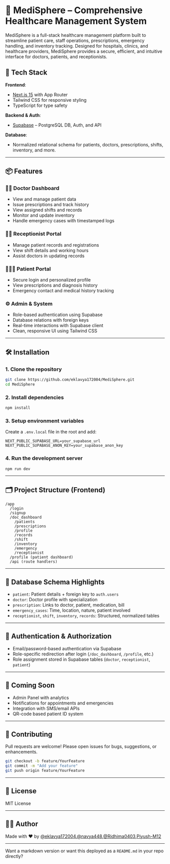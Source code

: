 # 🏥 MediSphere – Comprehensive Healthcare Management System

MediSphere is a full-stack healthcare management platform built to streamline patient care, staff operations, prescriptions, emergency handling, and inventory tracking. Designed for hospitals, clinics, and healthcare providers, MediSphere provides a secure, efficient, and intuitive interface for doctors, patients, and receptionists.

## 🚀 Tech Stack

**Frontend**:  
- [Next.js 15](https://nextjs.org/) with App Router  
- Tailwind CSS for responsive styling  
- TypeScript for type safety  

**Backend & Auth**:  
- [Supabase](https://supabase.com/) – PostgreSQL DB, Auth, and API  

**Database**:  
- Normalized relational schema for patients, doctors, prescriptions, shifts, inventory, and more.

---

## 📦 Features

### 👩‍⚕️ Doctor Dashboard
- View and manage patient data  
- Issue prescriptions and track history  
- View assigned shifts and records  
- Monitor and update inventory  
- Handle emergency cases with timestamped logs

### 🧑‍💼 Receptionist Portal
- Manage patient records and registrations  
- View shift details and working hours  
- Assist doctors in updating records

### 👨‍👩‍👧 Patient Portal
- Secure login and personalized profile  
- View prescriptions and diagnosis history  
- Emergency contact and medical history tracking

### ⚙️ Admin & System
- Role-based authentication using Supabase  
- Database relations with foreign keys  
- Real-time interactions with Supabase client  
- Clean, responsive UI using Tailwind CSS

---

## 🛠️ Installation

### 1. Clone the repository
```bash
git clone https://github.com/eklavya172004/MediSphere.git
cd MediSphere
```

### 2. Install dependencies
```bash
npm install
```

### 3. Setup environment variables
Create a `.env.local` file in the root and add:

```env
NEXT_PUBLIC_SUPABASE_URL=your_supabase_url
NEXT_PUBLIC_SUPABASE_ANON_KEY=your_supabase_anon_key
```

### 4. Run the development server
```bash
npm run dev
```

---

## 🗂️ Project Structure (Frontend)
```
/app
  /login
  /signup
  /doc_dashboard
    /patients
    /prescriptions
    /profile
    /records
    /shift
    /inventory
    /emergency
    /receptionist
  /profile (patient dashboard)
  /api (route handlers)
```

---

## 🧩 Database Schema Highlights

- `patient`: Patient details + foreign key to `auth.users`
- `doctor`: Doctor profile with specialization
- `prescription`: Links to doctor, patient, medication, bill
- `emergency_cases`: Time, location, nature, patient involved
- `receptionist`, `shift`, `inventory`, `records`: Structured, normalized tables

---

## 🔐 Authentication & Authorization

- Email/password-based authentication via Supabase
- Role-specific redirection after login (`/doc_dashboard`, `/profile`, etc.)
- Role assignment stored in Supabase tables (`doctor`, `receptionist`, `patient`)

---

## 🧪 Coming Soon

- Admin Panel with analytics  
- Notifications for appointments and emergencies  
- Integration with SMS/email APIs  
- QR-code based patient ID system  

---

## 🤝 Contributing

Pull requests are welcome! Please open issues for bugs, suggestions, or enhancements.

```bash
git checkout -b feature/YourFeature
git commit -m "Add your feature"
git push origin feature/YourFeature
```

---

## 📃 License

MIT License

---

## 🧑‍💻 Author

Made with ❤️ by [@eklavya172004](https://github.com/eklavya172004),[@navya448](https://github.com/navya448),[@Ridhima0403](https://github.com/Ridhima0403),[Piyush-M12](https://github.com/Piyush-M12)

---

Want a markdown version or want this deployed as a `README.md` in your repo directly?

